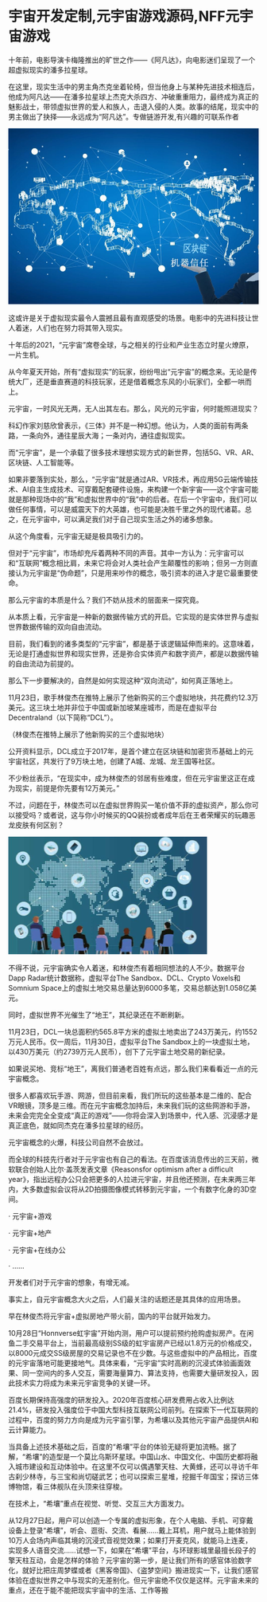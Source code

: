 # 宇宙开发定制,元宇宙游戏源码,NFF元宇宙游戏



十年前，电影导演卡梅隆推出的旷世之作——《阿凡达》，向电影迷们呈现了一个超虚拟现实的潘多拉星球。

在这里，现实生活中的男主角杰克坐着轮椅，但当他身上与某种先进技术相连后，他成为阿凡达——在潘多拉星球上杰克大杀四方、冲破重重阻力，最终成为真正的魅影战士，带领虚拟世界的爱人和族人，击退入侵的人类。故事的结尾，现实中的男主做出了抉择——永远成为“阿凡达”。专做链游开发,有兴趣的可联系作者

![元宇宙游戏源码,NFF元宇宙游戏](qkl.jpg)



这或许是关于虚拟现实最令人震撼且最有直观感受的场景。电影中的先进科技让世人着迷，人们也在努力将其带入现实。

十年后的2021，“元宇宙”席卷全球，与之相关的行业和产业生态立时星火燎原，一片生机。

从今年夏天开始，所有“虚拟现实”的玩家，纷纷甩出“元宇宙”的概念来。无论是传统大厂，还是垂直赛道的科技玩家，还是借着概念东风的小玩家们，全都一哄而上。

元宇宙，一时风光无两，无人出其左右。那么，风光的元宇宙，何时能照进现实？

科幻作家刘慈欣曾表示，《三体》并不是一种幻想。他认为，人类的面前有两条路，一条向外，通往星辰大海；一条对内，通往虚拟现实。

而“元宇宙”，是一个承载了很多技术理想实现方式的新世界，包括5G、VR、AR、区块链、人工智能等。

如果非要落到实处，那么，“元宇宙”就是通过AR、VR技术，再应用5G云端传输技术、AI自主生成技术、可穿戴配套硬件设施，来构建一个新宇宙——这个宇宙可能就是那种现场中的“我”和虚拟世界中的“我”中的后者。在后一个宇宙中，我们可以做任何事情，可以是威震天下的大英雄，也可能是决胜千里之外的现代诸葛。总之，在元宇宙中，可以满足我们对于自己现实生活之外的诸多想象。

从这个角度看，元宇宙无疑是极具吸引力的。

但对于“元宇宙”，市场却充斥着两种不同的声音。其中一方认为：元宇宙可以和“互联网”概念相比肩，未来它将会对人类社会产生颠覆性的影响；但另一方则直接认为元宇宙是“伪命题”，只是用来吵作的概念，吸引资本的进入才是它最重要使命。

那么元宇宙的本质是什么？我们不妨从技术的层面来一探究竟。

从本质上看，元宇宙是一种新的数据传输方式的开启。它实现的是实体世界与虚拟世界数据传输的双向自由流动。

目前，我们看到的诸多类型的“元宇宙”，都是基于该逻辑延伸而来的。这意味着，无论是打通虚拟世界和现实世界，还是弥合实体资产和数字资产，都是以数据传输的自由流动为前提的。

那么下一步要解决的，自然是如何实现这种“双向流动”，如何真正落地上。

11月23日，歌手林俊杰在推特上展示了他新购买的三个虚拟地块，共花费约12.3万美元。这三块土地并非位于中国或新加坡某座城市，而是在虚拟平台Decentraland（以下简称“DCL”）。

（林俊杰在推特上展示了他新购买的三个虚拟地块）

公开资料显示，DCL成立于2017年，是首个建立在区块链和加密货币基础上的元宇宙社区，共发行了9万块土地，创建了A城、龙城、龙王国等社区。

不少粉丝表示，“在现实中，成为林俊杰的邻居有些难度，但在元宇宙里这正在成为现实，前提是你先要有12万美元。”

不过，问题在于，林俊杰可以在虚拟世界购买一笔价值不菲的虚拟资产，那么你可以接受吗？或者说，这与你小时候买的QQ装扮或者成年后在王者荣耀买的玩趣恶龙皮肤有何区别？

![元宇宙游戏源码,NFF元宇宙游戏](rl.png)



不得不说，元宇宙确实令人着迷，和林俊杰有着相同想法的人不少。数据平台Dapp Radar统计数据称，虚拟平台The Sandbox、DCL、Crypto Voxels和Somnium Space上的虚拟土地交易总量达到6000多笔，交易总额达到1.058亿美元。

同时，虚拟世界不光催生了“地王”，其纪录还在不断刷新。

11月23日，DCL一块总面积约565.8平方米的虚拟土地卖出了243万美元，约1552万元人民币。仅一周后，11月30日，虚拟平台The Sandbox上的一块虚拟土地，以430万美元（约2739万元人民币），创下了元宇宙土地交易的新纪录。

如果说买地、竞标“地王”，离我们普通老百姓有点远，那么我们来看看近一点的元宇宙概念。

很多人都喜欢玩手游、网游，但目前来看，我们所玩的这些基本是二维的、配合VR眼镜，顶多是三维。而在元宇宙概念加持后，未来我们玩的这些网游和手游，未来会完完全全变成“真正的游戏”——你将会深入到场景中，代入感、沉浸感才是真正底色，就如同杰克在潘多拉星球的经历。

元宇宙概念的火爆，科技公司自然不会放过。

而全球的科技先行者对于元宇宙也有自己的看法。在百度该消息传出的三天前，微软联合创始人比尔·盖茨发表文章《Reasonsfor optimism after a difficult year》，指出远程办公只会把更多的人拉进元宇宙，并且他还预测，在未来两三年内，大多数虚拟会议将从2D拍摄图像模式转移到元宇宙，一个有数字化身的3D空间。

· 元宇宙+游戏

· 元宇宙+地产

· 元宇宙+在线办公

· ……

开发者们对于元宇宙的想象，有增无减。

事实上，自元宇宙概念大火之后，人们最关注的话题还是其具体的应用场景。

早在林俊杰将元宇宙+虚拟房地产带火前，国内的平台就开始发力。

10月28日“Honnverse虹宇宙”开始内测，用户可以提前预约抢购虚拟房产。在闲鱼二手交易平台上，当前最高级别SS级的虹宇宙房产已经以1.8万元的价格成交，以8000元成交SS级房屋的交易记录也不在少数。与这些虚拟中的产品相比，百度的元宇宙落地可能更接地气。具体来看，“元宇宙”实时高刷的沉浸式体验画面效果、同一空间内的多人交互，需要海量算力、算法支持，也需要大量研发投入，因此技术实力将成为未来元宇宙竞争的关键一环。

百度长期保持高强度的研发投入。2020年百度核心研发费用占收入比例达21.4%，研发投入强度位于中国大型科技互联网公司前列。在探索下一代互联网的过程中，百度的努力方向是成为元宇宙引擎，为希壤以及其他元宇宙产品提供AI和云计算能力。

当具备上述技术基础之后，百度的“希壤”平台的体验无疑将更加流畅。据了解，“希壤”的造型是一个莫比乌斯环星球。中国山水、中国文化、中国历史都将融入城市建设和互动体验中。在这里不仅可以偶遇擎天柱、大黄蜂，还可以寻访千年古刹少林寺，与三宝和尚切磋武艺；也可以探索三星堆，挖掘千年国宝；探访三体博物馆，看三体舰队在头顶来往穿梭。

在技术上，“希壤”重点在视觉、听觉、交互三大方面发力。

从12月27日起，用户可以创造一个专属的虚拟形象，在个人电脑、手机、可穿戴设备上登录“希壤”，听会、逛街、交流、看展……戴上耳机，用户就马上能体验到10万人会场内声临其境的沉浸式音视觉效果；如果打开麦克风，就能马上连麦，实现多人语音交流……试想一下，如果在“希壤”平台，与环球影城里最擅长段子的擎天柱互动，会是怎样的体验？元宇宙的第一步，是让我们所有的感官体验数字化，就好比把庄周梦蝶或者《黑客帝国》、《盗梦空间》搬进现实一下，让我们感官体验在虚拟世界之中与现实的无差别化。但元宇宙绝不仅仅是这样。元宇宙未来的重点，还在于能不能把现实宇宙中的生活、工作等搬
